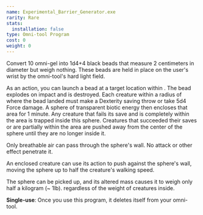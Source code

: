 ```yaml
---
name: Experimental_Barrier_Generator.exe
rarity: Rare
stats:
  installation: false
type: Omni-tool Program
cost: 0
weight: 0
---
```

Convert 10 omni-gel into 1d4+4 black beads that measure 2 centimeters in diameter but weigh nothing. These beads are held
in place on the user's wrist by the omni-tool's hard light field.

As an action, you can launch a bead at a target location within <me-distance length="75" />. The bead explodes on impact and is destroyed. Each
creature within a <me-distance length="15" adj /> radius of where the bead landed must make a Dexterity saving throw or take 5d4 Force damage.
A sphere of transparent biotic energy then encloses that area for 1 minute. Any creature that fails its save and is
completely within the area is trapped inside this sphere. Creatures that succeeded their saves or are partially within
the area are pushed away from the center of the sphere until they are no longer inside it.

Only breathable air can pass through the sphere's wall. No attack or other effect penetrate it.

An enclosed creature can use its action to push against the sphere's wall, moving the sphere up to half the creature's
walking speed.

The sphere can be picked up, and its altered mass causes it to weigh only half a kilogram (~ 1lb). regardless of the
weight of creatures inside.

__Single-use__: Once you use this program, it deletes itself from your omni-tool.
